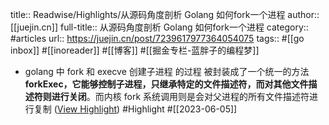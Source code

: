 title:: Readwise/Highlights/从源码角度剖析 Golang 如何fork一个进程
author:: [[juejin.cn]]
full-title:: 从源码角度剖析 Golang 如何fork一个进程
category:: #articles
url:: https://juejin.cn/post/7239617977364054075
tags:: #[[go inbox]] #[[inoreader]] #[[博客]] #[[掘金专栏-蓝胖子的编程梦]]

- golang 中 fork 和 execve 创建子进程 的过程 被封装成了一个统一的方法 **forkExec，它能够控制子进程，只继承特定的文件描述符，而对其他文件描述符则进行关闭**。而内核 fork 系统调用则是会对父进程的所有文件描述符进行复制 ([View Highlight](https://read.readwise.io/read/01h25q3pyapyns567ptackwtv4)) #Highlight #[[2023-06-05]]